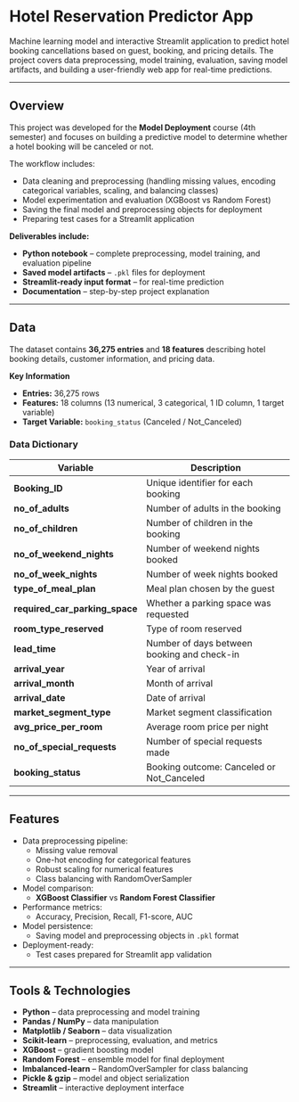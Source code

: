 # Hotel Reservation Predictor App
Machine learning model and interactive Streamlit application to predict hotel booking cancellations based on guest, booking, and pricing details. The project covers data preprocessing, model training, evaluation, saving model artifacts, and building a user-friendly web app for real-time predictions.

---

## Overview
This project was developed for the **Model Deployment** course (4th semester) and focuses on building a predictive model to determine whether a hotel booking will be canceled or not.  

The workflow includes:
- Data cleaning and preprocessing (handling missing values, encoding categorical variables, scaling, and balancing classes)
- Model experimentation and evaluation (XGBoost vs Random Forest)
- Saving the final model and preprocessing objects for deployment
- Preparing test cases for a Streamlit application

**Deliverables include:**
- **Python notebook** – complete preprocessing, model training, and evaluation pipeline
- **Saved model artifacts** – `.pkl` files for deployment
- **Streamlit-ready input format** – for real-time prediction
- **Documentation** – step-by-step project explanation

---

## Data

The dataset contains **36,275 entries** and **18 features** describing hotel booking details, customer information, and pricing data.

**Key Information**
- **Entries:** 36,275 rows  
- **Features:** 18 columns (13 numerical, 3 categorical, 1 ID column, 1 target variable)  
- **Target Variable:** `booking_status` (Canceled / Not_Canceled)  

### Data Dictionary

| Variable | Description |
|----------|-------------|
| **Booking_ID** | Unique identifier for each booking |
| **no_of_adults** | Number of adults in the booking |
| **no_of_children** | Number of children in the booking |
| **no_of_weekend_nights** | Number of weekend nights booked |
| **no_of_week_nights** | Number of week nights booked |
| **type_of_meal_plan** | Meal plan chosen by the guest |
| **required_car_parking_space** | Whether a parking space was requested |
| **room_type_reserved** | Type of room reserved |
| **lead_time** | Number of days between booking and check-in |
| **arrival_year** | Year of arrival |
| **arrival_month** | Month of arrival |
| **arrival_date** | Date of arrival |
| **market_segment_type** | Market segment classification |
| **avg_price_per_room** | Average room price per night |
| **no_of_special_requests** | Number of special requests made |
| **booking_status** | Booking outcome: Canceled or Not_Canceled |

---

## Features
- Data preprocessing pipeline:
  - Missing value removal
  - One-hot encoding for categorical features
  - Robust scaling for numerical features
  - Class balancing with RandomOverSampler
- Model comparison:
  - **XGBoost Classifier** vs **Random Forest Classifier**
- Performance metrics:
  - Accuracy, Precision, Recall, F1-score, AUC
- Model persistence:
  - Saving model and preprocessing objects in `.pkl` format
- Deployment-ready:
  - Test cases prepared for Streamlit app validation

---

## Tools & Technologies
- **Python** – data preprocessing and model training
- **Pandas / NumPy** – data manipulation
- **Matplotlib / Seaborn** – data visualization
- **Scikit-learn** – preprocessing, evaluation, and metrics
- **XGBoost** – gradient boosting model
- **Random Forest** – ensemble model for final deployment
- **Imbalanced-learn** – RandomOverSampler for class balancing
- **Pickle & gzip** – model and object serialization
- **Streamlit** – interactive deployment interface
